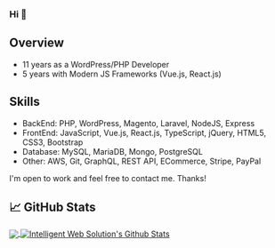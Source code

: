 ### Hi 👋

## Overview
-	11 years as a WordPress/PHP Developer
-	5 years with Modern JS Frameworks (Vue.js, React.js)

## Skills
-	BackEnd: PHP, WordPress, Magento, Laravel, NodeJS, Express
-	FrontEnd: JavaScript, Vue.js, React.js, TypeScript, jQuery, HTML5, CSS3, Bootstrap
-	Database: MySQL, MariaDB, Mongo, PostgreSQL
-	Other: AWS, Git, GraphQL, REST API, ECommerce, Stripe, PayPal

I'm open to work and feel free to contact me.
Thanks!

## &#x1f4c8; GitHub Stats
<a href="https://github.com/rsm0128/rsm0128">
<img align="center" src="https://github-readme-stats.vercel.app/api/top-langs/?username=rsm0128&hide=blade&title_color=ffffff&text_color=c9cacc&icon_color=2bbc8a&bg_color=1d1f21&langs_count=8&layout=compact" />
</a>
<a href="https://github.com/rsm0128/rsm0128">
<img align="center" src="https://github-readme-stats.vercel.app/api?username=rsm0128&show_icons=true&count_private=true&title_color=ffffff&text_color=c9cacc&icon_color=2bbc8a&bg_color=1d1f21" alt="Intelligent Web Solution's Github Stats" />
</a>

